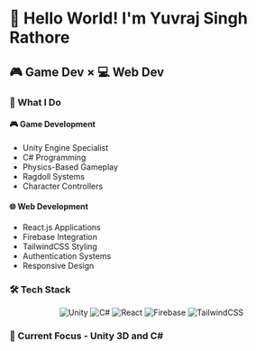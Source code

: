 # 👋 Hello World! I'm Yuvraj Singh Rathore
## 🎮 Game Dev × 💻 Web Dev


### 🎯 What I Do

#### 🎮 Game Development
- Unity Engine Specialist
- C# Programming
- Physics-Based Gameplay
- Ragdoll Systems
- Character Controllers

#### 🌐 Web Development
- React.js Applications
- Firebase Integration
- TailwindCSS Styling
- Authentication Systems
- Responsive Design

### 🛠️ Tech Stack

<div align="center">

![Unity](https://img.shields.io/badge/Unity-000000?style=for-the-badge&logo=unity&logoColor=white)
![C#](https://img.shields.io/badge/C%23-239120?style=for-the-badge&logo=c-sharp&logoColor=white)
![React](https://img.shields.io/badge/React-20232A?style=for-the-badge&logo=react&logoColor=61DAFB)
![Firebase](https://img.shields.io/badge/Firebase-039BE5?style=for-the-badge&logo=Firebase&logoColor=white)
![TailwindCSS](https://img.shields.io/badge/tailwindcss-%2338B2AC.svg?style=for-the-badge&logo=tailwind-css&logoColor=white)

</div>

### 🎯 Current Focus - Unity 3D and C#
